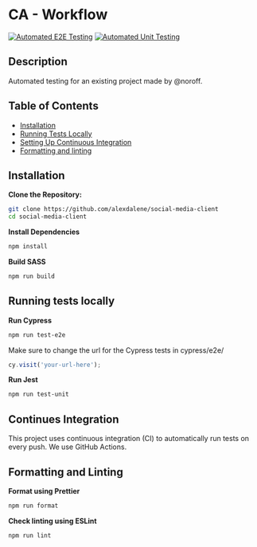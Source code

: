 # CA - Workflow

[![Automated E2E Testing](https://github.com/alexdalene/social-media-client/actions/workflows/e2e-test.yml/badge.svg?event=status)](https://github.com/alexdalene/social-media-client/actions/workflows/e2e-test.yml)
[![Automated Unit Testing](https://github.com/alexdalene/social-media-client/actions/workflows/unit-test.yml/badge.svg?event=status)](https://github.com/alexdalene/social-media-client/actions/workflows/unit-test.yml)

## Description

Automated testing for an existing project made by @noroff.

## Table of Contents

- [Installation](#installation)
- [Running Tests Locally](#running-tests-locally)
- [Setting Up Continuous Integration](#setting-up-continuous-integration)
- [Formatting and linting](#formatting-and-linting)

## Installation

**Clone the Repository:**

```bash
git clone https://github.com/alexdalene/social-media-client
cd social-media-client
```

**Install Dependencies**

```bash
npm install
```

**Build SASS**

```bash
npm run build
```

## Running tests locally

**Run Cypress**

```bash
npm run test-e2e
```

Make sure to change the url for the Cypress tests in cypress/e2e/

```js
cy.visit('your-url-here');
```

**Run Jest**

```bash
npm run test-unit
```

## Continues Integration

This project uses continuous integration (CI) to automatically run tests on every push. We use GitHub Actions.

## Formatting and Linting

**Format using Prettier**

```bash
npm run format
```

**Check linting using ESLint**

```bash
npm run lint
```
